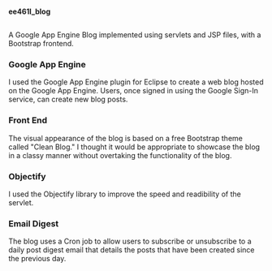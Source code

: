 #### ee461l_blog
## <insert link here>
A Google App Engine Blog implemented using servlets and JSP files, with a Bootstrap frontend.

### Google App Engine
I used the Google App Engine plugin for Eclipse to create a web blog hosted on the Google App Engine. Users, once signed in using the Google Sign-In service, can create new blog posts.

### Front End
The visual appearance of the blog is based on a free Bootstrap theme called "Clean Blog." I thought it would be appropriate to showcase the blog in a classy manner without overtaking the functionality of the blog.

### Objectify
I used the Objectify library to improve the speed and readibility of the servlet.

### Email Digest
The blog uses a Cron job to allow users to subscribe or unsubscribe to a daily post digest email that details the posts that have been created since the previous day.
